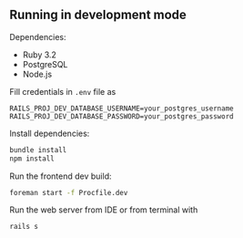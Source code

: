 ## Running in development mode

Dependencies: 
- Ruby 3.2
- PostgreSQL
- Node.js

Fill credentials in `.env` file as
```
RAILS_PROJ_DEV_DATABASE_USERNAME=your_postgres_username
RAILS_PROJ_DEV_DATABASE_PASSWORD=your_postgres_password
```

Install dependencies:
```bash
bundle install
npm install
```
Run the frontend dev build:

```bash
foreman start -f Procfile.dev
```

Run the web server from IDE or from terminal with
```bash
rails s
```

